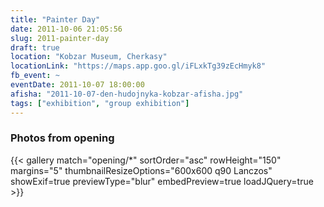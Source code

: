 ```yaml
---
title: "Painter Day"
date: 2011-10-06 21:05:56
slug: 2011-painter-day
draft: true
location: "Kobzar Museum, Cherkasy"
locationLink: "https://maps.app.goo.gl/iFLxkTg39zEcHmyk8"
fb_event: ~
eventDate: 2011-10-07 18:00:00
afisha: "2011-10-07-den-hudojnyka-kobzar-afisha.jpg"
tags: ["exhibition", "group exhibition"]
---
```


### Photos from opening

{{< gallery match="opening/*" sortOrder="asc" rowHeight="150" margins="5" thumbnailResizeOptions="600x600 q90 Lanczos" showExif=true previewType="blur" embedPreview=true loadJQuery=true >}}
